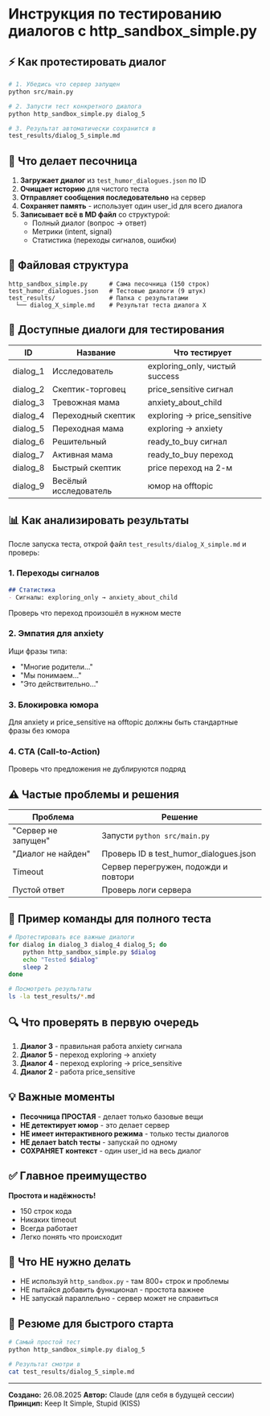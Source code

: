 # Инструкция по тестированию диалогов с http_sandbox_simple.py

## ⚡ Как протестировать диалог

```bash
# 1. Убедись что сервер запущен
python src/main.py

# 2. Запусти тест конкретного диалога
python http_sandbox_simple.py dialog_5

# 3. Результат автоматически сохранится в
test_results/dialog_5_simple.md
```

## 📍 Что делает песочница

1. **Загружает диалог** из `test_humor_dialogues.json` по ID
2. **Очищает историю** для чистого теста
3. **Отправляет сообщения последовательно** на сервер
4. **Сохраняет память** - использует один user_id для всего диалога
5. **Записывает всё в MD файл** со структурой:
   - Полный диалог (вопрос → ответ)
   - Метрики (intent, signal)
   - Статистика (переходы сигналов, ошибки)

## 📂 Файловая структура

```
http_sandbox_simple.py      # Сама песочница (150 строк)
test_humor_dialogues.json   # Тестовые диалоги (9 штук)
test_results/               # Папка с результатами
  └── dialog_X_simple.md    # Результат теста диалога X
```

## 🎯 Доступные диалоги для тестирования

| ID | Название | Что тестирует |
|----|----------|---------------|
| dialog_1 | Исследователь | exploring_only, чистый success |
| dialog_2 | Скептик-торговец | price_sensitive сигнал |
| dialog_3 | Тревожная мама | anxiety_about_child |
| dialog_4 | Переходный скептик | exploring → price_sensitive |
| dialog_5 | Переходная мама | exploring → anxiety |
| dialog_6 | Решительный | ready_to_buy сигнал |
| dialog_7 | Активная мама | ready_to_buy переход |
| dialog_8 | Быстрый скептик | price переход на 2-м |
| dialog_9 | Весёлый исследователь | юмор на offtopic |

## 📊 Как анализировать результаты

После запуска теста, открой файл `test_results/dialog_X_simple.md` и проверь:

### 1. Переходы сигналов
```markdown
## Статистика
- Сигналы: exploring_only → anxiety_about_child
```
Проверь что переход произошёл в нужном месте

### 2. Эмпатия для anxiety
Ищи фразы типа:
- "Многие родители..."
- "Мы понимаем..."
- "Это действительно..."

### 3. Блокировка юмора
Для anxiety и price_sensitive на offtopic должны быть стандартные фразы без юмора

### 4. CTA (Call-to-Action)
Проверь что предложения не дублируются подряд

## ⚠️ Частые проблемы и решения

| Проблема | Решение |
|----------|---------|
| "Сервер не запущен" | Запусти `python src/main.py` |
| "Диалог не найден" | Проверь ID в test_humor_dialogues.json |
| Timeout | Сервер перегружен, подожди и повтори |
| Пустой ответ | Проверь логи сервера |

## 📝 Пример команды для полного теста

```bash
# Протестировать все важные диалоги
for dialog in dialog_3 dialog_4 dialog_5; do
    python http_sandbox_simple.py $dialog
    echo "Tested $dialog"
    sleep 2
done

# Посмотреть результаты
ls -la test_results/*.md
```

## 🔍 Что проверять в первую очередь

1. **Диалог 3** - правильная работа anxiety сигнала
2. **Диалог 5** - переход exploring → anxiety
3. **Диалог 4** - переход exploring → price_sensitive
4. **Диалог 2** - работа price_sensitive

## 💡 Важные моменты

- **Песочница ПРОСТАЯ** - делает только базовые вещи
- **НЕ детектирует юмор** - это делает сервер
- **НЕ имеет интерактивного режима** - только тесты диалогов
- **НЕ делает batch тесты** - запускай по одному
- **СОХРАНЯЕТ контекст** - один user_id на весь диалог

## ✅ Главное преимущество

**Простота и надёжность!** 
- 150 строк кода
- Никаких timeout
- Всегда работает
- Легко понять что происходит

## 🚫 Что НЕ нужно делать

- НЕ используй `http_sandbox.py` - там 800+ строк и проблемы
- НЕ пытайся добавить функционал - простота важнее
- НЕ запускай параллельно - сервер может не справиться

## 📌 Резюме для быстрого старта

```bash
# Самый простой тест
python http_sandbox_simple.py dialog_5

# Результат смотри в
cat test_results/dialog_5_simple.md
```

---

**Создано:** 26.08.2025
**Автор:** Claude (для себя в будущей сессии)
**Принцип:** Keep It Simple, Stupid (KISS)